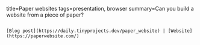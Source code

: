 title=Paper websites
tags=presentation, browser
summary=Can you build a website from a piece of paper?
~~~~~~

[Blog post](https://daily.tinyprojects.dev/paper_website) | [Website](https://paperwebsite.com/)

